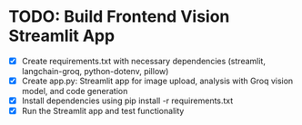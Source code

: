 # TODO: Build Frontend Vision Streamlit App

- [x] Create requirements.txt with necessary dependencies (streamlit, langchain-groq, python-dotenv, pillow)
- [x] Create app.py: Streamlit app for image upload, analysis with Groq vision model, and code generation
- [x] Install dependencies using pip install -r requirements.txt
- [x] Run the Streamlit app and test functionality
